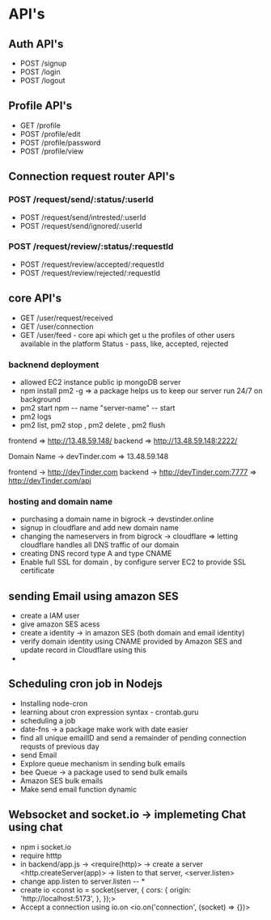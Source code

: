 # API's

## Auth API's

- POST /signup
- POST /login
- POST /logout

## Profile API's

- GET /profile
- POST /profile/edit
- POST /profile/password
- POST /profile/view

## Connection request router API's

### POST /request/send/:status/:userId

- POST /request/send/intrested/:userId
- POST /request/send/ignored/:userId

### POST /request/review/:status/:requestId

- POST /request/review/accepted/:requestId
- POST /request/review/rejected/:requestId

## core API's

- GET /user/request/received
- GET /user/connection
- GET /user/feed - core api which get u the profiles of other users available in the platform
  Status - pass, like, accepted, rejected

### backnend deployment

- allowed EC2 instance public ip mongoDB server
- npm install pm2 -g => a package helps us to keep our server run 24/7 on background
- pm2 start npm -- name "server-name" -- start
- pm2 logs
- pm2 list, pm2 stop <name>, pm2 delete <name>, pm2 flush <name>

frontend => http://13.48.59.148/
backend => http://13.48.59.148:2222/

Domain Name -> devTinder.com => 13.48.59.148

frontend -> http://devTinder.com
backend -> http://devTinder.com:7777 => http://devTinder.com/api

### hosting and domain name

- purchasing a domain name in bigrock -> devstinder.online
- signup in cloudflare and add new domain name
- changing the nameservers in from bigrock -> cloudflare => letting cloudflare handles all DNS traffic of our domain
- creating DNS record type A and type CNAME
- Enable full SSL for domain , by configure server EC2 to provide SSL certificate

## sending Email using amazon SES

- create a IAM user
- give amazon SES acess
- create a identity -> in amazon SES (both domain and email identity)
- verify domain identity using CNAME provided by Amazon SES and update record in Cloudflare using this
-

## Scheduling cron job in Nodejs

- Installing node-cron
- learning about cron expression syntax - crontab.guru
- scheduling a job
- date-fns -> a package make work with date easier
- find all unique emailID and send a remainder of pending connection requsts of previous day
- send Email
- Explore queue mechanism in sending bulk emails
- bee Queue -> a package used to send bulk emails
- Amazon SES bulk emails
- Make send email function dynamic

## Websocket and socket.io -> implemeting Chat using chat

- npm i socket.io
- require htttp
- in backend/app.js -> <require(http)> -> create a server <http.createServer(app)> -> listen to that server, <server.listen>
- change app.listen to server.listen -- \*
- create io
  <const io = socket(server, {
  cors: {
  origin: 'http://localhost:5173',
  },
  });>
- Accept a connection using io.on
  <io.on('connection', (socket) => {})>
